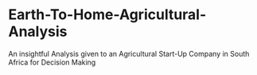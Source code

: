 # Earth-To-Home-Agricultural-Analysis
An insightful Analysis given to an Agricultural Start-Up Company in South Africa for Decision Making
